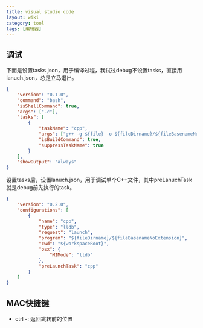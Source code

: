 ```yaml
---
title: visual studio code
layout: wiki
category: tool
tags: [编辑器]
---
```



## 调试

下面是设置tasks.json，用于编译过程，我试过debug不设置tasks，直接用lanuch.json，总是立马退出。

```json
{
    "version": "0.1.0",
    "command": "bash",
    "isShellCommand": true,
    "args": ["-c"],
    "tasks": [
        {
            "taskName": "cpp",
            "args": ["g++ -g ${file} -o ${fileDirname}/${fileBasenameNoExtension}"],
            "isBuildCommand": true,
            "suppressTaskName": true
        }
    ],
    "showOutput": "always"
}
```

设置tasks后，设置lanuch.json，用于调试单个C++文件，其中preLanuchTask就是debug前先执行的task。

```json
{
    "version": "0.2.0",
    "configurations": [
        {
            "name": "cpp",
            "type": "lldb",
            "request": "launch",
            "program": "${fileDirname}/${fileBasenameNoExtension}",
            "cwd": "${workspaceRoot}",
            "osx": {
                "MIMode": "lldb"
            },
            "preLaunchTask": "cpp"
        }
    ]
}
```


## MAC快捷键

* ctrl -: 返回跳转前的位置